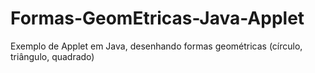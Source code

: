 # Formas-GeomEtricas-Java-Applet
Exemplo de Applet em Java, desenhando formas geométricas (círculo, triângulo, quadrado)
